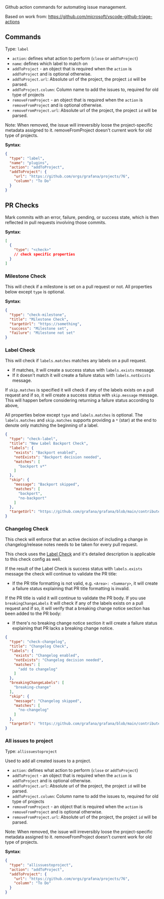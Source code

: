 Github action commands for automating issue management.

Based on work from: https://github.com/microsoft/vscode-github-triage-actions


## Commands

Type: `label`

- `action`: defines what action to perform (`close` or `addToProject`)
- `name`: defines which label to match on
- `addToProject` - an object that is required when the `action` is `addToProject` and is optional otherwise.
- `addToProject.url`: Absolute url of the project, the project `id` will be parsed.
- `addToProject.column`: Column name to add the issues to, required for old type of projects
- `removeFromProject` - an object that is required when the `action` is `removeFromProject` and is optional otherwise.
- `removeFromProject.url`: Absolute url of the project, the project `id` will be parsed.

Note: When removed, the issue will irreversibly loose the project-specific metadata assigned to it. removeFromProject doesn't current work for old type of projects.

**Syntax**:
```json
{
  "type": "label",
  "name": "plugins",
  "action": "addToProject",
  "addToProject": {
    "url": "https://github.com/orgs/grafana/projects/76",
    "column": "To Do"
  }
}
```

## PR Checks

Mark commits with an error, failure, pending, or success state, which is then reflected in pull requests involving those commits.

**Syntax**:
```json
[
  {
    "type": "<check>"
    // check specific properties
  }
]
```

### Milestone Check

This will check if a milestone is set on a pull request or not. All properties below except `type` is optional.

**Syntax**:
```json
{
  "type": "check-milestone",
  "title": "Milestone Check",
  "targetUrl": "https://something",
  "success": "Milestone set",
  "failure": "Milestone not set"
}
```

### Label Check

This will check if `labels.matches` matches any labels on a pull request.
- If matches, it will create a success status with `labels.exists` message.
- If it doesn't match it will create a failure status with `labels.notExists` message.

If `skip.matches` is specified it will check if any of the labels exists on a pull request and if so, it will create a success status with `skip.message` message. This will happen before considering returning a failure status according to above,

All properties below except `type` and `labels.matches` is optional. The `labels.matches` and `skip.matches` supports providing a `*` (star) at the end to denote only matching the beginning of a label.

```json
{
  "type": "check-label",
  "title": "New Label Backport Check",
  "labels": {
    "exists": "Backport enabled",
    "notExists": "Backport decision needed",
    "matches": [
      "backport v*"
    ]
  },
  "skip": {
    "message": "Backport skipped",
    "matches": [
      "backport",
      "no-backport"
    ]
  },
  "targetUrl": "https://github.com/grafana/grafana/blob/main/contribute/merge-pull-request.md#should-the-pull-request-be-backported"
}
```

### Changelog Check

This check will enforce that an active decision of including a change in changelog/release notes needs to be taken for every pull request.

This check uses the [Label Check](#label-check) and it's detailed description is applicable to this check config as well.

If the result of the Label Check is success status with `labels.exists` message the check will continue to validate the PR title:
- If the PR title formatting is not valid, e.g. `<Area>: <Summary>`, it will create a failure status explaining that PR title formatting is invalid.

If the PR title is valid it will continue to validate the PR body. If you use `breakingChangeLabels` it will check if any of the labels exists on a pull request and if so, it will verify that a breaking change notice section has been added to the PR body:
- If there's no breaking change notice section it will create a failure status explaining that PR lacks a breaking change notice.

```json
{
  "type": "check-changelog",
  "title": "Changelog Check",
  "labels": {
    "exists": "Changelog enabled",
    "notExists": "Changelog decision needed",
    "matches": [
      "add to changelog"
    ]
  },
  "breakingChangeLabels": [
    "breaking-change"
  ],
  "skip": {
    "message": "Changelog skipped",
    "matches": [
      "no-changelog"
    ]
  },
  "targetUrl": "https://github.com/grafana/grafana/blob/main/contribute/merge-pull-request.md#include-in-changelog-and-release-notes"
}
```

### All issues to project

Type: `allissuestoproject`

Used to add all created issues to a project.

- `action`: defines what action to perform (`close` or `addToProject`)
- `addToProject` - an object that is required when the `action` is `addToProject` and is optional otherwise.
- `addToProject.url`: Absolute url of the project, the project `id` will be parsed.
- `addToProject.column`: Column name to add the issues to, required for old type of projects
- `removeFromProject` - an object that is required when the `action` is `removeFromProject` and is optional otherwise.
- `removeFromProject.url`: Absolute url of the project, the project `id` will be parsed.

Note: When removed, the issue will irreversibly loose the project-specific metadata assigned to it. removeFromProject doesn't current work for old type of projects.

**Syntax**:
```json
{
  "type": "allissuestoproject",
  "action": "addToProject",
  "addToProject": {
    "url": "https://github.com/orgs/grafana/projects/76",
    "column": "To Do"
  }
}
```
